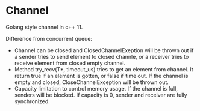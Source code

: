 # Channel

Golang style channel in c++ 11.

Difference from concurrent queue:
- Channel can be closed and ClosedChannelExeption will be thrown out if a sender tries to send element to closed channle, or a receiver tries to receive element from closed empty channel.
- Method try_recv(T*, timeout_us) tries to get an element from channel. It return true if an element is gotten, or false if time out. If the channel is empty and closed, CloseChannelException will be thrown out.
- Capacity limitation to control memory usage. If the channel is full, senders will be blocked. If capacity is 0, sender and receiver are fully synchronized.
